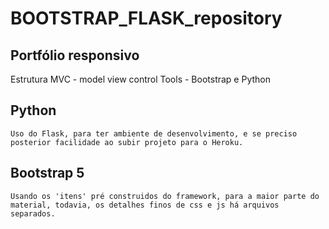 # BOOTSTRAP_FLASK_repository
 
## Portfólio responsivo

Estrutura MVC - model view control
Tools - Bootstrap e Python

## Python 
    Uso do Flask, para ter ambiente de desenvolvimento, e se preciso posterior facilidade ao subir projeto para o Heroku.


## Bootstrap 5
    Usando os 'itens' pré construidos do framework, para a maior parte do material, todavia, os detalhes finos de css e js há arquivos separados.
